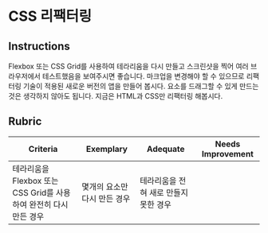 # CSS 리팩터링

## Instructions

Flexbox 또는 CSS Grid를 사용하여 테라리움을 다시 만들고 스크린샷을 찍어 여러 브라우저에서 테스트했음을 보여주시면 좋습니다. 마크업을 변경해야 할 수 있으므로 리팩터링 기술이 적용된 새로운 버전의 앱을 만들어 봅시다. 요소를 드래그할 수 있게 만드는 것은 생각하지 않아도 됩니다. 지금은 HTML과 CSS만 리팩터링 해봅시다.

## Rubric

Criteria | Exemplary | Adequate | Needs Improvement
--- | --- | --- | ---
 | 테라리움을 Flexbox 또는 CSS Grid를 사용하여 완전히 다시 만든 경우 | 몇개의 요소만 다시 만든 경우 | 테라리움을 전혀 새로 만들지 못한 경우
